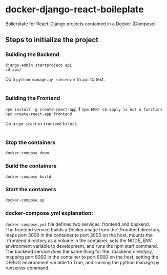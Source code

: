 # docker-django-react-boileplate
Boilerplate for React-Django projects contained in a Docker (Compose)



## Steps to initialize the project


### Building the Backend

```django-admin startproject api``` <br>
```cd api/```

Do a ```python manage.py runserver``` in ```api``` to test. <br><br>



### Building the Frontend
```npm install -g create-react-app``` if ```npm ERR! cb.apply is not a function``` <br>
```npx create-react-app frontend``` <br>


Do a ```npm start``` in ```frontend``` to test. <br>
<br>




### Stop the containers
```docker-compose down```

### Build the containers

```docker-compose build```


### Start the containers
```docker-compose up```




### docker-compose.yml explanation:

```docker-compose.yml``` file defines two services: frontend and backend. <br>
The frontend service builds a Docker image from the ./frontend directory, maps port 3000 in the container to port 3000 on the host, mounts the ./frontend directory as a volume in the container, sets the NODE_ENV environment variable to development, and runs the npm start command. The backend service does the same thing for the ./backend directory, mapping port 8000 in the container to port 8000 on the host, setting the DEBUG environment variable to True, and running the python manage.py runserver command.